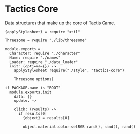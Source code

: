 Tactics Core
============

Data structures that make up the core of Tactis Game.

    {applyStylesheet} = require "util"

    Threesome = require "./lib/threesome"

    module.exports =
      Character: require "./character"
      Name: require "./names"
      Loader: require "./data_loader"
      init: (options={}) ->
        applyStylesheet require("./style", "tactics-core")

        Threesome(options)

    if PACKAGE.name is "ROOT"
      module.exports.init
        data: {}
        update: ->

        click: (results) ->
          if results[0]
            {object} = results[0]
    
            object.material.color.setRGB rand(), rand(), rand()
